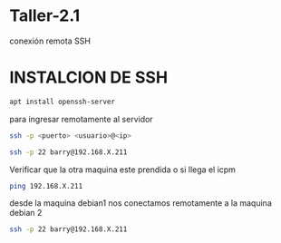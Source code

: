# Taller-2.1
conexión remota SSH


# INSTALCION DE SSH
```bash
apt install openssh-server
```
para ingresar remotamente al servidor 
```bash
ssh -p <puerto> <usuario>@<ip>
```
```bash
ssh -p 22 barry@192.168.X.211
```

Verificar que la otra maquina este prendida o si llega el icpm

```bash
ping 192.168.X.211
```

desde la maquina debian1 nos conectamos remotamente a la maquina debian 2

```bash
ssh -p 22 barry@192.168.X.211
```
